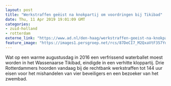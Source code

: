 ```yaml
---
layout: post
title: "Werkstraffen geëist na knokpartij om voordringen bij Tikibad"
date: Thu, 11 Apr 2019 19:01:09 GMT
categories: 
- zuid-holland 
- rotterdam 
externe_link: "https://www.ad.nl/den-haag/werkstraffen-geeist-na-knokpartij-om-voordringen-bij-tikibad~a3dac4ae/"
feature_image: "https://images1.persgroep.net/rcs/87DeCI7_M2QxaVtF357YdEBt4S8/diocontent/132887736/_fitwidth/400/?appId=21791a8992982cd8da851550a453bd7f&quality=0.7"
---
```


Wat op een warme augustusdag in 2016 een verfrissend waterballet moest worden in het Wassenaarse Tikibad, eindigde in een verhitte kloppartij. Drie Rotterdammers hoorden vandaag bij de rechtbank werkstraffen tot 144 uur eisen voor het mishandelen van vier beveiligers en een bezoeker van het zwembad.

